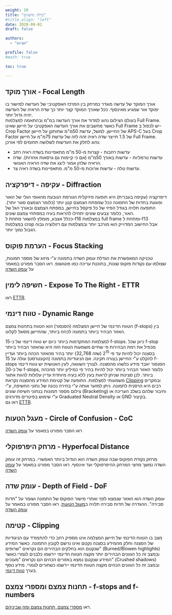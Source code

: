 ```yaml
---
weight: 10
title: "מילון מושגים"
#title_align: "left"
date: 2020-09-01
draft: false

authors: 
  - "eran"

profile: false
#math: true

toc: true

---
```


## אורך מוקד - Focal Length
אורך המוקד של עדשה מוגדר כמרחק בין המרכז האפקטיבי של העדשה למישור בו ימוקד אור שמגיע מאינסוף. 
ככל שאורך המוקד קצר יותר כך שדה הראיה של העדשה יהיה גדול יותר.  
בעולם הצילום נהוג למדוד את אורך העדשה במ"מ ובהתאמה למצלמות Full Frame. 
כאשר מחשבים את אורך העדשה האפקטיבי על חיישן שאינו Full Frame יש לכפול ב-Crop Factor של החיישן.
למשל, עדשת 50מ"מ שתותקן על חיישן APS-C בעל Crop Factor של 1.5 תייצר שדה ראיה זהה לזה של עדשת 75מ"מ על חיישן Full Frame.  
נהוג לחלק את העדשות לשלושה תחומים לפי אורכן:
* עדשות רחבות - קצרות מ-50 מ"מ מתאפיינות בשדה ראיה רחב
* עדשות נורמליות - עדשות באורך 50מ"מ (אם כי קיימות גם גרסאות אחרות). שדה הראיה שלהן אמור ליצג את שדה הראיה האנושי.
* עדשות טלה - עדשות ארוכות מ-50 מ"מ. מתאפיינות בשדה ראיה צר.
 
## עקיפה - דיפרקציה - Diffraction
דיפרקציה (עקיפה בעברית) היא תופעה פיזיקלית הגורמת הנובעת מהאופי הגלי של האור ופוגעת בחדות של התמונה ככל שמפתח הצמצם קטן יותר (כלומר הצמצם סגור יותר).
התופעה תלויה בגודל הפיזי של כל פיקסל בחיישן, במפתח הצמצם ובאורך הגל של האור, כלומר צבעים שונים יתחילו להראות בעיה במפתחי צמצם שונים.  
ככלל אצבע, מומלץ להשאר מתחת ל-f16 במצלמות full frame ומתחת ל-f13 במצלמות crop אבל החישוב המדוייק הוא מורכב יותר ובמצלמות עם רזולוציה גבוה הגבול נמוך יותר.


## הערמת פוקוס - Focus Stacking
טכניקה המאפשרת את הגדלת עומק השדה בתמונה ע"י מיזוג של מספר תמונות, שצולמו עם נקודות פוקוס שונות, בתוכנת עריכה כמו פוטושופ.
ראו הסבר מפורט במאמר על [עומק השדה](/post/dof/#כשעומק-השדה-אינו-מספיק)
 
## חשיפה לימין - Expose To The Right - ETTR
ראו [ETTR](/post/ettr).


## טווח דינמי - Dynamic Range
הטווח הדינמי של חיישן המצלמה (הסנסור) הוא הטווח בתחנות צמצם (f-stops) בין האזור הבהיר ביותר בתמונה לכהה ביותר, שהחיישן מסוגל לקלוט.  

למצלמות המתקדמות ביותר כיום יש טווח דינמי של כ-15 f-stops. כיוון שכל f-stop מכפיל את רמת הבהירות פי שתיים משמעות הטווח הזה היא שהאזור הבהיר ביותר בסצנה יכול להיות עד פי 2<sup>15</sup> (שזה 32,768) יותר בהיר מהאזור הכהה ביותר ועדיין להקלט ע"י החיישן בצורה תקינה. אם הניגודיות בתמונה (הקונטרסט) עולה על 15 f-stops הסנסור יאבד מידע כלשהו מהסצנה. לצורך השוואה, לעין האנושית יש טווח דינמי של כ-20 f-stops, כלומר האזור הבהיר ביותר יכול להיות בהיר פי כמיליון יותר מהכהה ביותר. לכן סצינות שניתן לראות בעין ללא בעיה מיוחדת עדיין עלולות להוות אתגר משמעותי למצלמות.
התופעה של קטימת המידע מהסצנה נקראת [Clipping](#קטימה---clipping) ובמקרים רבים היא הרסנית לתמונה. ניתן למזער אותה ע"י בחירה נכונה של נתוני החשיפה, ע"י צילום מספר תמונות בנתוני חשיפה שונים (Bracketing) וחיבור שלהם בשלב העריכה או ע"י שימוש בפיטרים מדורגים Graduated Neutral Density או GND בקיצור.  
ראו גם [ETTR](/post/ettr).


## מעגל הטעות - Circle of Confusion - CoC
ראו הסבר מפורט במאמר על [עומק השדה](/post/dof/#מה-זה-עומק-שדה)


## מרחק היפרפוקלי - Hyperfocal Distance
מרחק נקודת הפוקוס שבה עומק השדה הוא הגדול ביותר האפשרי. במרחק זה עומק השדה נמשך מחצי המרחק ההיפרפוקלי ועד אינסוף.
ראו הסבר מפורט במאמר על [עומק השדה](/post/dof/#מה-זה-עומק-שדה)


## עומק שדה - Depth of Field - DoF
עומק השדה הוא האזור שנמצא לפני ואחרי מישור הפוקוס של התמונה ושומר על "חדות סבירה". 
ההגדרה של חדות סבירה תלויה ב[מעגל הטעות](#מעגל-הטעות---Circle-of-Confusion---CoC).
ראו הסבר מפורט במאמר על [עומק השדה](/post/dof/#מרחק-היפרפוקאלי---Hyperfocal-Distance)


## קטימה - Clipping
מצב בו הטווח הדינמי של חיישן המצלמה אינו מספיק רחב כדי להתמודד עם הניגודיות של הסצנה וחלק מהמידע בסצנה נקטם ואינו נרשם לקובץ התמונה. כאשר המידע שנקטם הוא בחלקים הבהירים הם נקראים "שרופים" (Burned/Blowen highlights) ובמצב זה כל הגוונים הבהירים יותר מקצה הטווח הדינמי יירשמו כלבנים לגמרי.כאשר המידע שנקטם נמצא באזורים הכהים הם נקראים "מעוכים" (Crushed shadows) ובמצב זה כל הגוונים הכהים מקצה הטווח הדינמי יירשמו כשחורים לגמרי.
מידע נוסף בערך [טווח דינמי](#טווח-דינמי---dynamic-range).


## תחנות צמצם ומספרי צמצם - f-stops and f-numbers
ראו [מספרי צמצם, תחנות צמצם ומה שביניהם](/post/f-stops).
